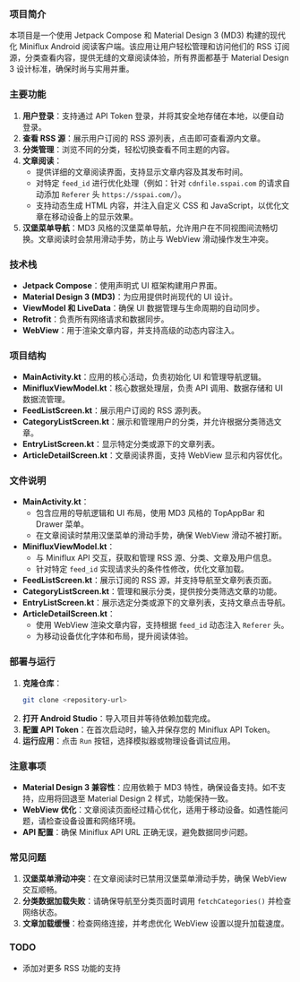 ### 项目简介

本项目是一个使用 Jetpack Compose 和 Material Design 3 (MD3) 构建的现代化 Miniflux Android 阅读客户端。该应用让用户轻松管理和访问他们的 RSS 订阅源，分类查看内容，提供无缝的文章阅读体验，所有界面都基于 Material Design 3 设计标准，确保时尚与实用并重。

### 主要功能

1. **用户登录**：支持通过 API Token 登录，并将其安全地存储在本地，以便自动登录。
2. **查看 RSS 源**：展示用户订阅的 RSS 源列表，点击即可查看源内文章。
3. **分类管理**：浏览不同的分类，轻松切换查看不同主题的内容。
4. **文章阅读**：
    - 提供详细的文章阅读界面，支持显示文章内容及其发布时间。
    - 对特定 `feed_id` 进行优化处理（例如：针对 `cdnfile.sspai.com` 的请求自动添加 `Referer` 头 `https://sspai.com/`）。
    - 支持动态生成 HTML 内容，并注入自定义 CSS 和 JavaScript，以优化文章在移动设备上的显示效果。
5. **汉堡菜单导航**：MD3 风格的汉堡菜单导航，允许用户在不同视图间流畅切换。文章阅读时会禁用滑动手势，防止与 WebView 滑动操作发生冲突。

### 技术栈

- **Jetpack Compose**：使用声明式 UI 框架构建用户界面。
- **Material Design 3 (MD3)**：为应用提供时尚现代的 UI 设计。
- **ViewModel 和 LiveData**：确保 UI 数据管理与生命周期的自动同步。
- **Retrofit**：负责所有网络请求和数据同步。
- **WebView**：用于渲染文章内容，并支持高级的动态内容注入。

### 项目结构

- **MainActivity.kt**：应用的核心活动，负责初始化 UI 和管理导航逻辑。
- **MinifluxViewModel.kt**：核心数据处理层，负责 API 调用、数据存储和 UI 数据流管理。
- **FeedListScreen.kt**：展示用户订阅的 RSS 源列表。
- **CategoryListScreen.kt**：展示和管理用户的分类，并允许根据分类筛选文章。
- **EntryListScreen.kt**：显示特定分类或源下的文章列表。
- **ArticleDetailScreen.kt**：文章阅读界面，支持 WebView 显示和内容优化。

### 文件说明

- **MainActivity.kt**：
    - 包含应用的导航逻辑和 UI 布局，使用 MD3 风格的 TopAppBar 和 Drawer 菜单。
    - 在文章阅读时禁用汉堡菜单的滑动手势，确保 WebView 滑动不被打断。
- **MinifluxViewModel.kt**：
    - 与 Miniflux API 交互，获取和管理 RSS 源、分类、文章及用户信息。
    - 针对特定 `feed_id` 实现请求头的条件性修改，优化文章加载。
- **FeedListScreen.kt**：展示订阅的 RSS 源，并支持导航至文章列表页面。
- **CategoryListScreen.kt**：管理和展示分类，提供按分类筛选文章的功能。
- **EntryListScreen.kt**：展示选定分类或源下的文章列表，支持文章点击导航。
- **ArticleDetailScreen.kt**：
    - 使用 WebView 渲染文章内容，支持根据 `feed_id` 动态注入 `Referer` 头。
    - 为移动设备优化字体和布局，提升阅读体验。

### 部署与运行

1. **克隆仓库**：
   ```bash
   git clone <repository-url>
   ```
2. **打开 Android Studio**：导入项目并等待依赖加载完成。
3. **配置 API Token**：在首次启动时，输入并保存您的 Miniflux API Token。
4. **运行应用**：点击 `Run` 按钮，选择模拟器或物理设备调试应用。

### 注意事项

- **Material Design 3 兼容性**：应用依赖于 MD3 特性，确保设备支持。如不支持，应用将回退至 Material Design 2 样式，功能保持一致。
- **WebView 优化**：文章阅读页面经过精心优化，适用于移动设备。如遇性能问题，请检查设备设置和网络环境。
- **API 配置**：确保 Miniflux API URL 正确无误，避免数据同步问题。

### 常见问题

1. **汉堡菜单滑动冲突**：在文章阅读时已禁用汉堡菜单滑动手势，确保 WebView 交互顺畅。
2. **分类数据加载失败**：请确保导航至分类页面时调用 `fetchCategories()` 并检查网络状态。
3. **文章加载缓慢**：检查网络连接，并考虑优化 WebView 设置以提升加载速度。

### TODO

- 添加对更多 RSS 功能的支持